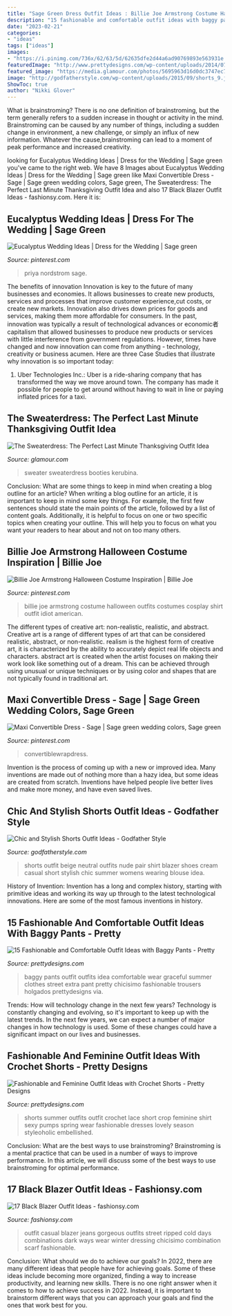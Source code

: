 ```yaml
---
title: "Sage Green Dress Outfit Ideas : Billie Joe Armstrong Costume Halloween Outfits Costumes Cosplay Shirt Outfit Idiot American"
description: "15 fashionable and comfortable outfit ideas with baggy pants"
date: "2023-02-21"
categories:
- "ideas"
tags: ["ideas"]
images:
- "https://i.pinimg.com/736x/62/63/5d/62635dfe2d44a6ad90769893e563931e.jpg"
featuredImage: "http://www.prettydesigns.com/wp-content/uploads/2014/07/Graceful-Outfit-Idea-with-Baggy-Pants.jpg"
featured_image: "https://media.glamour.com/photos/5695963d16d0dc3747ec73a7/master/w_1280,c_limit/fashion-2015-11-sweater-dress-outfit-ideas-brooklyn-blonde-main.jpg"
image: "http://godfatherstyle.com/wp-content/uploads/2015/09/shorts_9.jpg"
ShowToc: true
author: "Nikki Glover"
---
```



What is brainstroming?
There is no one definition of brainstroming, but the term generally refers to a sudden increase in thought or activity in the mind. Brainstroming can be caused by any number of things, including a sudden change in environment, a new challenge, or simply an influx of new information. Whatever the cause,brainstroming can lead to a moment of peak performance and increased creativity.

	

		
looking for Eucalyptus Wedding Ideas | Dress for the Wedding | Sage green you've came to the right web. We have 8 Images about Eucalyptus Wedding Ideas | Dress for the Wedding | Sage green like Maxi Convertible Dress - Sage | Sage green wedding colors, Sage green, The Sweaterdress: The Perfect Last Minute Thanksgiving Outfit Idea and also 17 Black Blazer Outfit Ideas - fashionsy.com. Here it is:
		
    
## Eucalyptus Wedding Ideas | Dress For The Wedding | Sage Green

<img loading=lazy src="https://i.pinimg.com/736x/62/63/5d/62635dfe2d44a6ad90769893e563931e.jpg" onerror="this.onerror=null;this.src='https://tse4.mm.bing.net/th?id=OIP.YkNftURlyex1cNRWz2XK9gHaLW&amp;pid=15.1';" alt="Eucalyptus Wedding Ideas | Dress for the Wedding | Sage green">

_Source: pinterest.com_

>priya nordstrom sage. 

	

The benefits of innovation
Innovation is key to the future of many businesses and economies. It allows businesses to create new products, services and processes that improve customer experience,cut costs, or create new markets. Innovation also drives down prices for goods and services, making them more affordable for consumers. In the past, innovation was typically a result of technological advances or economic者 capitalism that allowed businesses to produce new products or services with little interference from government regulations. However, times have changed and now innovation can come from anything - technology, creativity or business acumen. Here are three Case Studies that illustrate why innovation is so important today: 
1) Uber Technologies Inc.: Uber is a ride-sharing company that has transformed the way we move around town. The company has made it possible for people to get around without having to wait in line or paying inflated prices for a taxi.

    
## The Sweaterdress: The Perfect Last Minute Thanksgiving Outfit Idea

<img loading=lazy src="https://media.glamour.com/photos/5695963d16d0dc3747ec73a7/master/w_1280,c_limit/fashion-2015-11-sweater-dress-outfit-ideas-brooklyn-blonde-main.jpg" onerror="this.onerror=null;this.src='https://tse4.mm.bing.net/th?id=OIP.Fl5_SCP-ouB4v1mAIR20gQHaLG&amp;pid=15.1';" alt="The Sweaterdress: The Perfect Last Minute Thanksgiving Outfit Idea">

_Source: glamour.com_

>sweater sweaterdress booties kerubina. 

	

Conclusion: What are some things to keep in mind when creating a blog outline for an article?
When writing a blog outline for an article, it is important to keep in mind some key things. For example, the first few sentences should state the main points of the article, followed by a list of content goals. Additionally, it is helpful to focus on one or two specific topics when creating your outline. This will help you to focus on what you want your readers to hear about and not on too many others.

    
## Billie Joe Armstrong Halloween Costume Inspiration | Billie Joe

<img loading=lazy src="https://i.pinimg.com/736x/42/5e/90/425e9051899cd693f9fb81dacada2b04--halloween-stuff-halloween-ideas.jpg" onerror="this.onerror=null;this.src='https://tse2.mm.bing.net/th?id=OIP.OslpWHhU-_9_HaofJY6WQgHaH7&amp;pid=15.1';" alt="Billie Joe Armstrong Halloween Costume Inspiration | Billie Joe">

_Source: pinterest.com_

>billie joe armstrong costume halloween outfits costumes cosplay shirt outfit idiot american. 

	

The different types of creative art: non-realistic, realistic, and abstract.
Creative art is a range of different types of art that can be considered realistic, abstract, or non-realistic. realism is the highest form of creative art, it is characterized by the ability to accurately depict real life objects and characters. abstract art is created when the artist focuses on making their work look like something out of a dream. This can be achieved through using unusual or unique techniques or by using color and shapes that are not typically found in traditional art.

    
## Maxi Convertible Dress - Sage | Sage Green Wedding Colors, Sage Green

<img loading=lazy src="https://i.pinimg.com/736x/4c/7c/be/4c7cbeb431effd534ea0f0e108901e3f.jpg" onerror="this.onerror=null;this.src='https://tse4.mm.bing.net/th?id=OIP.wJ1l2DE9J2oIWeqiC-uCvgHaPO&amp;pid=15.1';" alt="Maxi Convertible Dress - Sage | Sage green wedding colors, Sage green">

_Source: pinterest.com_

>convertiblewrapdress. 

	

Invention is the process of coming up with a new or improved idea. Many inventions are made out of nothing more than a hazy idea, but some ideas are created from scratch. Inventions have helped people live better lives and make more money, and have even saved lives.

    
## Chic And Stylish Shorts Outfit Ideas - Godfather Style

<img loading=lazy src="http://godfatherstyle.com/wp-content/uploads/2015/09/shorts_9.jpg" onerror="this.onerror=null;this.src='https://tse4.mm.bing.net/th?id=OIP.QKadd1V1J4az5TvF4Q7U1wHaLG&amp;pid=15.1';" alt="Chic and Stylish Shorts Outfit Ideas - Godfather Style">

_Source: godfatherstyle.com_

>shorts outfit beige neutral outfits nude pair shirt blazer shoes cream casual short stylish chic summer womens wearing blouse idea. 

	

History of Invention:
Invention has a long and complex history, starting with primitive ideas and working its way up through to the latest technological innovations. Here are some of the most famous inventions in history.

    
## 15 Fashionable And Comfortable Outfit Ideas With Baggy Pants - Pretty

<img loading=lazy src="http://www.prettydesigns.com/wp-content/uploads/2014/07/Graceful-Outfit-Idea-with-Baggy-Pants.jpg" onerror="this.onerror=null;this.src='https://tse2.mm.bing.net/th?id=OIP.IgnxrIIgUBK55jp29OgO0gHaK2&amp;pid=15.1';" alt="15 Fashionable and Comfortable Outfit Ideas with Baggy Pants - Pretty">

_Source: prettydesigns.com_

>baggy pants outfit outfits idea comfortable wear graceful summer clothes street extra pant pretty chicisimo fashionable trousers holgados prettydesigns via. 

	

Trends: How will technology change in the next few years?
Technology is constantly changing and evolving, so it's important to keep up with the latest trends. In the next few years, we can expect a number of major changes in how technology is used. Some of these changes could have a significant impact on our lives and businesses.

    
## Fashionable And Feminine Outfit Ideas With Crochet Shorts - Pretty Designs

<img loading=lazy src="http://www.prettydesigns.com/wp-content/uploads/2014/08/Black-Crop-Top-with-White-Crochet-Shorts.jpg" onerror="this.onerror=null;this.src='https://tse4.mm.bing.net/th?id=OIP.JE4Etu2f-ooG7b6NGAskkwHaK3&amp;pid=15.1';" alt="Fashionable and Feminine Outfit Ideas with Crochet Shorts - Pretty Designs">

_Source: prettydesigns.com_

>shorts summer outfits outfit crochet lace short crop feminine shirt sexy pumps spring wear fashionable dresses lovely season styleoholic embellished. 

	

Conclusion: What are the best ways to use brainstroming?
Brainstroming is a mental practice that can be used in a number of ways to improve performance. In this article, we will discuss some of the best ways to use brainstroming for optimal performance.

    
## 17 Black Blazer Outfit Ideas - Fashionsy.com

<img loading=lazy src="http://fashionsy.com/wp-content/uploads/2013/11/checker-dark-green-dark-blue-scarves-echarpeslook-main-single-630x929.jpg" onerror="this.onerror=null;this.src='https://tse2.mm.bing.net/th?id=OIP.QsIHHiWG7pbC_r1Bgozg4QHaK6&amp;pid=15.1';" alt="17 Black Blazer Outfit Ideas - fashionsy.com">

_Source: fashionsy.com_

>outfit casual blazer jeans gorgeous outfits street ripped cold days combinations dark ways wear winter dressing chicisimo combination scarf fashionable. 

	

Conclusion: What should we do to achieve our goals?
In 2022, there are many different ideas that people have for achieving goals. Some of these ideas include becoming more organized, finding a way to increase productivity, and learning new skills. There is no one right answer when it comes to how to achieve success in 2022. Instead, it is important to brainstorm different ways that you can approach your goals and find the ones that work best for you.

